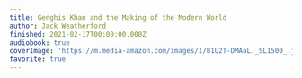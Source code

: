 ```yaml
---
title: Genghis Khan and the Making of the Modern World
author: Jack Weatherford
finished: 2021-02-17T00:00:00.000Z
audiobook: true
coverImage: 'https://m.media-amazon.com/images/I/81U2T-DMAaL._SL1500_.jpg'
favorite: true
---
```

